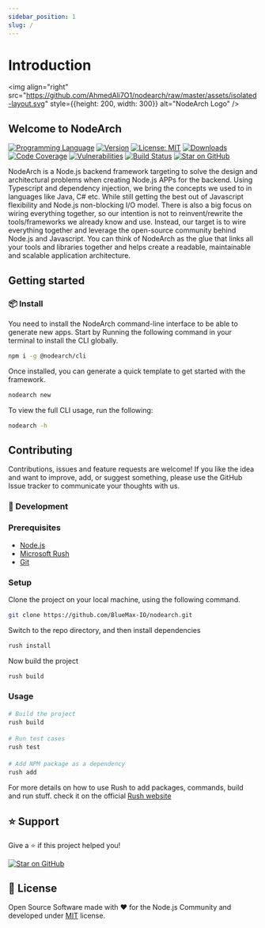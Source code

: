 ```yaml
---
sidebar_position: 1
slug: /
---
```


# Introduction

<img align="right" src="https://github.com/AhmedAli7O1/nodearch/raw/master/assets/isolated-layout.svg" style={{height: 200, width: 300}} alt="NodeArch Logo" />

## Welcome to NodeArch

[![Programming Language](https://img.shields.io/badge/typescript-100%25-blue.svg)](https://nodearch.io)
[![Version](https://img.shields.io/npm/v/@nodearch/core.svg?label=Version)](https://www.npmjs.com/package/@nodearch/core)
[![License: MIT](https://img.shields.io/badge/License-MIT-green.svg)](https://github.com/nodearch/nodearch/blob/master/LICENSE)
[![Downloads](https://img.shields.io/npm/dt/@nodearch/core.svg)](https://https://www.npmjs.com/package/@nodearch/core)
[![Code Coverage](https://coveralls.io/repos/github/BlueMax-IO/nodearch/badge.svg?branch=master)](https://coveralls.io/github/nodearch/core?branch=master)
[![Vulnerabilities](https://img.shields.io/snyk/vulnerabilities/npm/@nodearch/core.svg)](https://img.shields.io/snyk/vulnerabilities/npm/@nodearch/core)
[![Build Status](https://img.shields.io/github/workflow/status/AhmedAli7o1/nodearch/Deploy/master?label=Build)](https://img.shields.io/github/workflow/status/nodearch/nodearch/Deploy/master)
[![Star on GitHub](https://img.shields.io/github/stars/AhmedAli7o1/nodearch?style=social)](https://github.com/AhmedAli7O1/nodearch/stargazers)

NodeArch is a Node.js backend framework targeting to solve the design and architectural problems when creating Node.js APPs for the backend. Using Typescript and dependency injection, we bring the concepts we used to in languages like Java, C# etc. While still getting the best out of Javascript flexibility and Node.js non-blocking I/O model. There is also a big focus on wiring everything together, so our intention is not to reinvent/rewrite the tools/frameworks we already know and use. Instead, our target is to wire everything together and leverage the open-source community behind Node.js and Javascript. You can think of NodeArch as the glue that links all your tools and libraries together and helps create a readable, maintainable and scalable application architecture.

## Getting started

### 📦 Install

You need to install the NodeArch command-line interface to be able to generate new apps. Start by Running the following command in your terminal to install the CLI globally.

```sh
npm i -g @nodearch/cli
```

Once installed, you can generate a quick template to get started with the framework.
```sh
nodearch new
```

To view the full CLI usage, run the following:
```sh
nodearch -h
```

## Contributing
Contributions, issues and feature requests are welcome! If you like the idea and want to improve, add, or suggest something, please use the GitHub Issue tracker to communicate your thoughts with us.

### 👷 Development
### Prerequisites
* [Node.js](https://nodejs.org/en/download/)
* [Microsoft Rush](https://rushjs.io/pages/intro/get_started/)
* [Git](https://git-scm.com/book/en/v2/Getting-Started-Installing-Git)

### Setup
Clone the project on your local machine, using the following command.
```bash
git clone https://github.com/BlueMax-IO/nodearch.git
```

Switch to the repo directory, and then install dependencies
```bash
rush install
```

Now build the project
```bash
rush build
```

### Usage

```bash
# Build the project
rush build

# Run test cases
rush test

# Add NPM package as a dependency
rush add
```

For more details on how to use Rush to add packages, commands, build and run stuff. check it on the official [Rush website](https://rushjs.io/pages/intro/welcome/)

## ⭐️ Support

Give a ⭐️ if this project helped you! 

[![Star on GitHub](https://img.shields.io/github/stars/ahmedali7o1/nodearch?style=social)](https://github.com/ahmedali7o1/nodearch/stargazers)

## 📝 License

Open Source Software made with ❤️ for the Node.js Community and developed under [MIT](https://github.com/AhmedAli7O1/nodearch/blob/master/LICENSE) license.